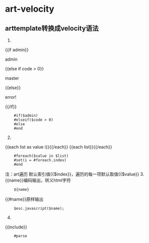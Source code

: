 # art-velocity
## arttemplate转换成velocity语法
1.
{{if admin}}
    <p>admin</p>
{{else if code > 0}}
    <p>master</p>
{{else}}
    <p>error!</p>
{{/if}}
```
    #if($admin)
    #elseif($code > 0)
    #else
    #end
```
2.
{{each list as value i}}{{/each}}
{{each list}}{{/each}}

```
    #foreach($value in $list)
    #set(i = #foreach.index)
    #end
```
注：art遍历  默认索引值{{$index}}，遍历的每一项默认取值{{$value}}
3.
{{name}}编码输出，转义html字符
```
    ${name}

```
{{#name}}原样输出

```
    $esc.javascript($name);

```
4.
{{include}}

```
    #parse

```
